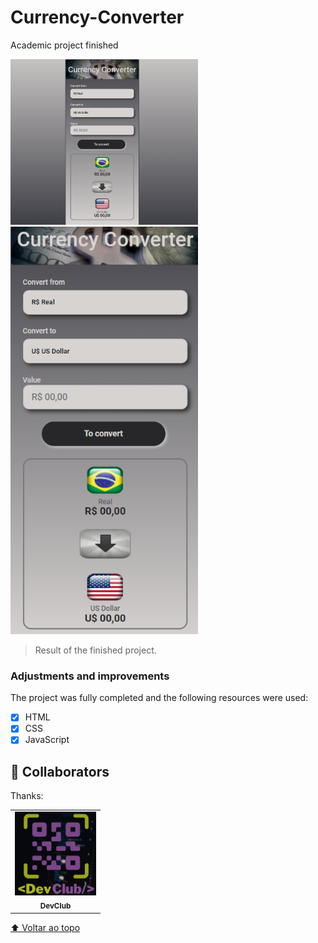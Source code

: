 # Currency-Converter
 Academic project finished

<img src="./Assets/Print finished project.png" alt="page-image" width="300px">
<img src="./Assets/Print finished project 2.png" alt="page-image" width="300px">

> Result of the finished project.

### Adjustments and improvements

The project was fully completed and the following resources were used:

- [x] HTML
- [x] CSS
- [x] JavaScript
## 🤝 Collaborators

Thanks:

<table>
  <tr>
    <!-- <td align="center">
      <a href="https://github.com/ed-radanovis">
        <img src="./Assets/my image.jpg" width="100px;" alt="Foto de Edmar Radanovis"/><br>
        <sub>
          <b>Edmar Radanovis</b>
        </sub>
      </a>
    </td> -->
    <td align="center">
        <img src="./Assets/DevClub.png" width="130px;" alt="Logo DevClub"/><br>
        <sub>
          <b>DevClub</b>
        </sub>
      <!-- </td><td align="center">
        <img src="./Foto Rodolfo Mori.png" width="130px;" alt="Foto Rodolfo Mori"/><br>
        <sub>
          <b>Rodolfo Mori</b>
        </sub>
      </td> -->
  </tr>
</table>


[⬆ Voltar ao topo](Currency-Converter)<br>

